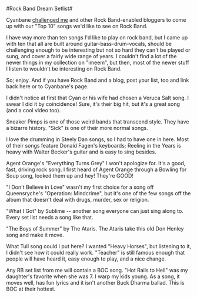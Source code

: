 #Rock Band Dream Setlist#

Cyanbane [challenged me](http://www.cyanbane.com/post/2008/02/Top-10-Rockband-TrackDLC-Wishlist.aspx) and other Rock Band-enabled bloggers to come up with our "Top 10" songs we'd like to see on Rock Band.

I have way more than ten songs I'd like to play on rock band, but I came up with ten that all are built around guitar-bass-drum-vocals, should be challenging enough to be interesting but not so hard they can't be played or sung, and cover a fairly wide range of years. I couldn't find a lot of the newer things in my collection on "imeem", but then, most of the newer stuff I listen to wouldn't be interesting on Rock Band.

So; enjoy. And if you have Rock Band and a blog, post your list, too and link back here or to Cyanbane's page.

I didn't notice at first that Cyan or his wife had chosen a Veruca Salt song. I swear I did it by coincidence! Sure, it's their big hit, but it's a great song (and a cool video too).

Sneaker Pimps is one of those weird bands that transcend style. They have a bizarre history. "Sick" is one of their more normal songs.

I love the drumming in Steely Dan songs, so I had to have one in here. Most of their songs feature Donald Fagen's keyboards; Reeling in the Years is heavy with Walter Becker's guitar and is easy to sing besides.

Agent Orange's "Everything Turns Grey" I won't apologize for. It's a good, fast, driving rock song. I first heard of Agent Orange through a Bowling for Soup song, looked them up and hey! They're GOOD!

"I Don't Believe in Love" wasn't my first choice for a song off Queensryche's "Operation: Mindcrime", but it's one of the few songs off the album that doesn't deal with drugs, murder, sex or religion.

"What I Got" by Sublime -- another song everyone can just sing along to. Every set list needs a song like that.

"The Boys of Summer" by The Ataris. The Ataris take this old Don Henley song and make it move.

What Tull song could I put here? I wanted "Heavy Horses", but listening to it, I didn't see how it could really work. "Teacher" is still famous enough that people will have heard it, easy enough to play, and a nice change.

Any RB set list from me will contain a BOC song. "Hot Rails to Hell" was my daughter's favorite when she was 7. I warp my kids young. As a song, it moves well, has fun lyrics and it isn't another Buck Dharma ballad. This is BOC at their hottest.




